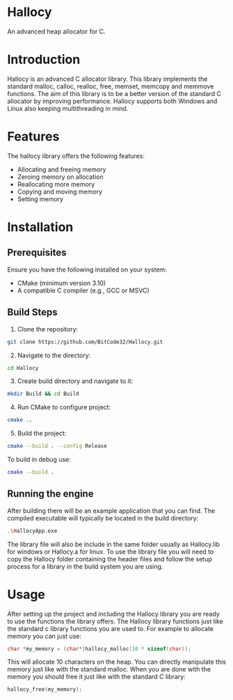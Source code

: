 # Hallocy
An advanced heap allocator for C.

# Introduction
Hallocy is an advanced C allocator library. This library implements the standard malloc, calloc, realloc, free, memset, memcopy and memmove functions. The aim of this library is to be a better version of the standard C allocator by improving performance. Hallocy supports both Windows and Linux also keeping multithreading in mind.

# Features
The hallocy library offers the following features:
- Allocating and freeing memory
- Zeroing memory on allocation
- Reallocating more memory 
- Copying and moving memory
- Setting memory

# Installation
## Prerequisites
Ensure you have the following installed on your system:
* CMake (minimum version 3.10)
* A compatible C compiler (e.g., GCC or MSVC)

## Build Steps
1. Clone the repository:
```bash
git clone https://github.com/BitCode32/Hallocy.git
```

2. Navigate to the directory:
```bash
cd Hallocy
```

3. Create build directory and navigate to it:
```bash
mkdir Build && cd Build
```

4. Run CMake to configure project:
```bash
cmake ..
```

5. Build the project:
```bash
cmake --build . --config Release
```
To build in debug use:
```bash
cmake --build . 
```

## Running the engine
After building there will be an example application that you can find. The compiled executable will typically be located in the build directory:
```bash
.\HallocyApp.exe
``` 
The library file will also be include in the same folder usually as Hallocy.lib for windows or Hallocy.a for linux. To use the library file you will need to copy the Hallocy folder containing the header files and follow the setup process for a library in the build system you are using.  

# Usage
After setting up the project and including the Hallocy library you are ready to use the functions the library offers. The Hallocy library functions just like the standard c library functions you are used to. For example to allocate memory you can just use:
```c
char *my_memory = (char*)hallocy_malloc(10 * sizeof(char));
```
This will allocate 10 characters on the heap. You can directly manipulate this memory just like with the standard malloc. When you are done with the memory you should free it just like with the standard C library:
```c
hallocy_free(my_memory);
```
